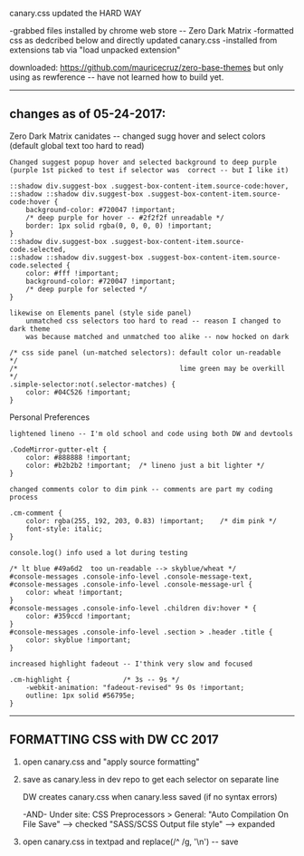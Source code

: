 canary.css updated the HARD WAY

-grabbed files installed by chrome web store -- Zero Dark Matrix
-formatted css as dedcribed below and directly updated canary.css
-installed from extensions tab via "load unpacked extension"

downloaded: https://github.com/mauricecruz/zero-base-themes
but only using as rewference -- have not learned how to build yet.

-------------------------
changes as of 05-24-2017:
-------------------------

Zero Dark Matrix canidates --
	changed sugg hover and select colors (default global text too hard to read)
	
	Changed suggest popup hover and selected background to deep purple 
	(purple 1st picked to test if selector was  correct -- but I like it)
	
	::shadow div.suggest-box .suggest-box-content-item.source-code:hover,
	::shadow ::shadow div.suggest-box .suggest-box-content-item.source-code:hover {
		background-color: #720047 !important;
		/* deep purple for hover -- #2f2f2f unreadable */
		border: 1px solid rgba(0, 0, 0, 0) !important;
	}
	::shadow div.suggest-box .suggest-box-content-item.source-code.selected,
	::shadow ::shadow div.suggest-box .suggest-box-content-item.source-code.selected {
		color: #fff !important;
		background-color: #720047 !important;
		/* deep purple for selected */
	}
	
	likewise on Elements panel (style side panel) 
		unmatched css selectors too hard to read -- reason I changed to dark theme 
		was because matched and unmatched too alike -- now hocked on dark
		 
	/* css side panel (un-matched selectors): default color un-readable  */
	/*										  lime green may be overkill */
	.simple-selector:not(.selector-matches) {
		color: #04C526 !important;
	}
	
	
Personal Preferences 

	lightened lineno -- I'm old school and code using both DW and devtools
	
	.CodeMirror-gutter-elt {
		color: #888888 !important;
		color: #b2b2b2 !important;	/* lineno just a bit lighter */
	}
	
	changed comments color to dim pink -- comments are part my coding process
	
	.cm-comment {
		color: rgba(255, 192, 203, 0.83) !important;	/* dim pink */
		font-style: italic;
	}	

	console.log() info used a lot during testing
	
	/* lt blue #49a6d2  too un-readable --> skyblue/wheat */
	#console-messages .console-info-level .console-message-text,
	#console-messages .console-info-level .console-message-url {
		color: wheat !important;
	}
	#console-messages .console-info-level .children div:hover * {
		color: #359ccd !important;
	}
	#console-messages .console-info-level .section > .header .title {
		color: skyblue !important;
	}
	
	increased highlight fadeout -- I'think very slow and focused 
	
	.cm-highlight {				/* 3s -- 9s */
		-webkit-animation: "fadeout-revised" 9s 0s !important;
		outline: 1px solid #56795e;
	}
	
------------------------------
FORMATTING CSS with DW CC 2017
------------------------------

1. open canary.css and "apply source formatting"

2. save as canary.less in dev repo to get each selector on separate line

	DW creates canary.css when canary.less saved (if no syntax errors)
	
	-AND-	Under site: CSS Preprocessors > General:
			"Auto Compilation On File Save" --> checked
			"SASS/SCSS Output file style"   --> expanded

3. open canary.css in textpad and replace(/^  /g, '\n') -- save
